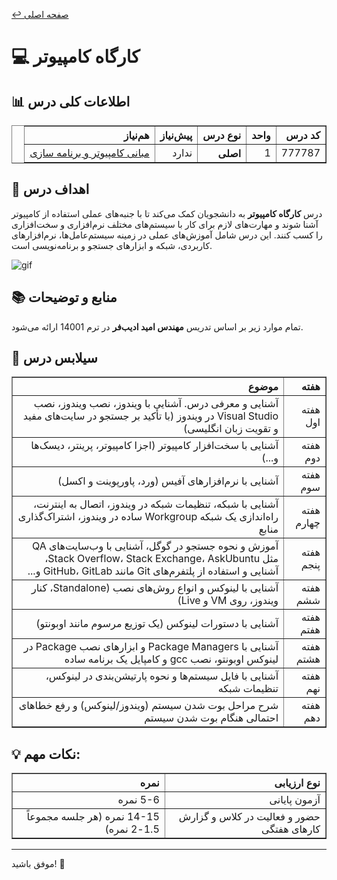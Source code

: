 [↩️ صفحه اصلی](/README.md)

# 💻 کارگاه کامپیوتر

## 📊 اطلاعات کلی درس
<div align="center" style="direction: rtl">
    <table border="1" style="text-align: right;">
        <thead>
            <tr>
                <th>کد درس</th>
                <th>واحد</th>
                <th>نوع درس</th>
                <th>پیش‌نیاز</th>
                <th>هم‌نیاز</th>
            </tr>
        </thead>
        <tbody>
            <tr>
                <td>777787</td>
                <td>1</td>
                <th>اصلی</th>
                <td>ندارد</td>
                <td><a href="./%D9%86%DB%8C%D9%85%D8%B3%D8%A7%D9%84%201/%D9%85%D8%A8%D8%A7%D9%86%DB%8C%20%DA%A9%D8%A7%D9%85%D9%BE%DB%8C%D9%88%D8%AA%D8%B1%20%D9%88%20%D8%A8%D8%B1%D9%86%D8%A7%D9%85%D9%87%20%D8%B3%D8%A7%D8%B2%DB%8C/README.md">مبانی کامپیوتر و برنامه سازی</a></td>
            </tr>
        </tbody>
    </table>
</div>

## 🎯 اهداف درس
درس **کارگاه کامپیوتر** به دانشجویان کمک می‌کند تا با جنبه‌های عملی استفاده از کامپیوتر آشنا شوند و مهارت‌های لازم برای کار با سیستم‌های مختلف نرم‌افزاری و سخت‌افزاری را کسب کنند. این درس شامل آموزش‌های عملی در زمینه سیستم‌عامل‌ها، نرم‌افزارهای کاربردی، شبکه و ابزارهای جستجو و برنامه‌نویسی است.

![gif](./تصاویر/giphy%20(3).webp)

## 📚 منابع و توضیحات
تمام موارد زیر بر اساس تدریس **مهندس امید ادیب‌فر** در ترم 14001 ارائه می‌شود.

## 📅 سیلابس درس
<div align="center" style="direction: rtl">
    <table border="1" style="text-align: right;">
        <thead>
            <tr>
                <th>هفته</th>
                <th>موضوع</th>
            </tr>
        </thead>
        <tbody>
            <tr>
                <td>هفته اول</td>
                <td>آشنایی و معرفی درس. آشنایی با ویندوز، نصب ویندوز، نصب Visual Studio در ویندوز (با تأکید بر جستجو در سایت‌های مفید و تقویت زبان انگلیسی)</td>
            </tr>
            <tr>
                <td>هفته دوم</td>
                <td>آشنایی با سخت‌افزار کامپیوتر (اجزا کامپیوتر، پرینتر، دیسک‌ها و...)</td>
            </tr>
            <tr>
                <td>هفته سوم</td>
                <td>آشنایی با نرم‌افزارهای آفیس (ورد، پاورپوینت و اکسل)</td>
            </tr>
            <tr>
                <td>هفته چهارم</td>
                <td>آشنایی با شبکه، تنظیمات شبکه در ویندوز، اتصال به اینترنت، راه‌اندازی یک شبکه Workgroup ساده در ویندوز، اشتراک‌گذاری منابع</td>
            </tr>
            <tr>
                <td>هفته پنجم</td>
                <td>آموزش و نحوه جستجو در گوگل، آشنایی با وب‌سایت‌های QA مثل Stack Overflow، Stack Exchange، AskUbuntu، آشنایی و استفاده از پلتفرم‌های Git مانند GitHub، GitLab و...</td>
            </tr>
            <tr>
                <td>هفته ششم</td>
                <td>آشنایی با لینوکس و انواع روش‌های نصب (Standalone، کنار ویندوز، روی VM و Live)</td>
            </tr>
            <tr>
                <td>هفته هفتم</td>
                <td>آشنایی با دستورات لینوکس (یک توزیع مرسوم مانند اوبونتو)</td>
            </tr>
            <tr>
                <td>هفته هشتم</td>
                <td>آشنایی با Package Managers و ابزارهای نصب Package در لینوکس اوبونتو، نصب gcc و کامپایل یک برنامه ساده</td>
            </tr>
            <tr>
                <td>هفته نهم</td>
                <td>آشنایی با فایل سیستم‌ها و نحوه پارتیشن‌بندی در لینوکس، تنظیمات شبکه</td>
            </tr>
            <tr>
                <td>هفته دهم</td>
                <td>شرح مراحل بوت شدن سیستم (ویندوز/لینوکس) و رفع خطاهای احتمالی هنگام بوت شدن سیستم</td>
            </tr>
        </tbody>
    </table>
</div>

## 💡 نکات مهم:
<div align="center" style="direction: rtl">
    <table border="1" style="text-align: right;">
        <thead>
            <tr>
                <th>نوع ارزیابی</th>
                <th>نمره</th>
            </tr>
        </thead>
        <tbody>
            <tr>
                <td>آزمون پایانی</td>
                <td>5-6 نمره</td>
            </tr>
            <tr>
                <td>حضور و فعالیت در کلاس و گزارش کارهای هفتگی</td>
                <td>14-15 نمره (هر جلسه مجموعاً 1.5-2 نمره)</td>
            </tr>
        </tbody>
    </table>
</div>


---

موفق باشید! 🚀
